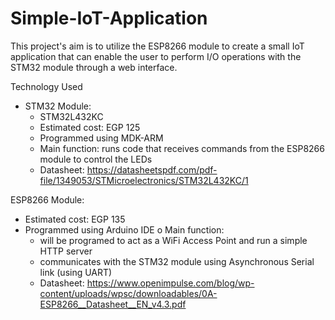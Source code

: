 # Simple-IoT-Application
This project's aim is to utilize the ESP8266 module to create a small IoT application that can enable the user to perform I/O operations with the STM32 module through a web interface.

Technology Used
  - STM32 Module:
    - STM32L432KC
    - Estimated cost: EGP 125
    - Programmed using MDK-ARM
    - Main function: runs code that receives commands from the ESP8266 module to control the LEDs
    - Datasheet: https://datasheetspdf.com/pdf-file/1349053/STMicroelectronics/STM32L432KC/1
  
ESP8266 Module:
  - Estimated cost: EGP 135
  - Programmed using Arduino IDE o Main function:
    - will be programed to act as a WiFi Access Point and run a simple HTTP server
    - communicates with the STM32 module using Asynchronous Serial link (using UART)
    - Datasheet: https://www.openimpulse.com/blog/wp-content/uploads/wpsc/downloadables/0A-ESP8266__Datasheet__EN_v4.3.pdf
